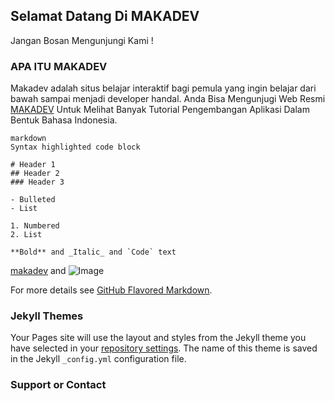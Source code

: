 ## Selamat Datang Di MAKADEV

Jangan Bosan Mengunjungi Kami !

### APA ITU MAKADEV
Makadev adalah situs belajar interaktif bagi pemula yang ingin belajar dari bawah sampai menjadi developer handal.
Anda Bisa Mengunjugi Web Resmi [MAKADEV](https://makadev.com) Untuk Melihat Banyak Tutorial Pengembangan Aplikasi Dalam Bentuk Bahasa Indonesia.

```
markdown
Syntax highlighted code block

# Header 1
## Header 2
### Header 3

- Bulleted
- List

1. Numbered
2. List

**Bold** and _Italic_ and `Code` text
```
[makadev](https://makadev.com/) and ![Image](src="https://makadev.com/public/images/makadev.png/")


For more details see [GitHub Flavored Markdown](https://guides.github.com/features/mastering-markdown/).

### Jekyll Themes

Your Pages site will use the layout and styles from the Jekyll theme you have selected in your [repository settings](https://github.com/makadevID/makadevID.github.io/settings). The name of this theme is saved in the Jekyll `_config.yml` configuration file.

### Support or Contact

